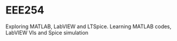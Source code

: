 # EEE254
Exploring MATLAB, LabVIEW and LTSpice.
Learning MATLAB codes, LabVIEW VIs and Spice simulation
